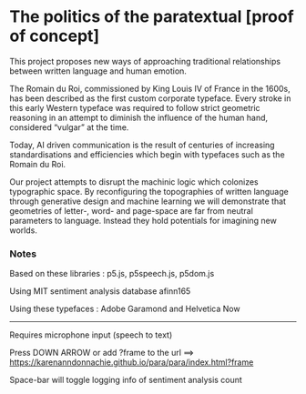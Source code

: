 # The politics of the paratextual [proof of concept] 

This project proposes new ways of approaching traditional relationships between written language and human emotion.

The Romain du Roi, commissioned by King Louis IV of France in the 1600s, has been described as the first custom corporate typeface. Every stroke in this early Western typeface was required to follow strict geometric reasoning in an attempt to diminish the influence of the human hand, considered “vulgar” at the time.

Today, AI driven communication is the result of centuries of increasing standardisations and efficiencies which begin with typefaces such as the Romain du Roi.

Our project attempts to disrupt the machinic logic which colonizes typographic space. By reconfiguring the topographies of written language through generative design and machine learning we will demonstrate that geometries of letter-, word- and page-space are far from neutral parameters to language. Instead they hold potentials for imagining new worlds.

### Notes

Based on these libraries : p5.js, p5speech.js, p5dom.js

Using MIT sentiment analysis database afinn165

Using these typefaces : Adobe Garamond and Helvetica Now 

----------------
Requires microphone input (speech to text)

Press DOWN ARROW or add ?frame to the url ==> https://karenanndonnachie.github.io/para/para/index.html?frame

Space-bar will toggle logging info of sentiment analysis count
